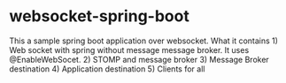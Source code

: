 # websocket-spring-boot


This a sample spring boot application over websocket. What it contains
	1) Web socket with spring without message message broker. It uses @EnableWebSocet.
	2) STOMP and message broker
	3) Message Broker destination
	4) Application destination
	5) Clients for all

